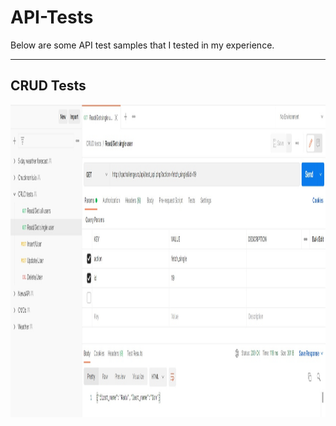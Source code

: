 # API-Tests

Below are some API test samples that I tested in my experience.

-----------------
## CRUD Tests

<img src="API-Test Images/CRUD tests 1.jpg" witdh="400" height="500" >  
